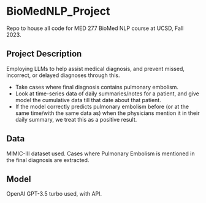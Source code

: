 # BioMedNLP_Project

Repo to house all code for MED 277 BioMed NLP course at UCSD, Fall 2023. 

## Project Description
Employing LLMs to help assist medical diagnosis, and prevent missed, incorrect, or delayed diagnoses through this.
* Take cases where final diagnosis contains pulmonary embolism.
* Look at time-series data of daily summaries/notes for a patient, and give model the cumulative data till that date about that patient. 
* If the model correctly predicts pulmonary embolism before (or at the same time/with the same data as) when the physicians mention it in their daily summary, we treat this as a positive result.

## Data
MIMIC-III dataset used. Cases where Pulmonary Embolism is mentioned in the final diagnosis are extracted.

## Model
OpenAI GPT-3.5 turbo used, with API.